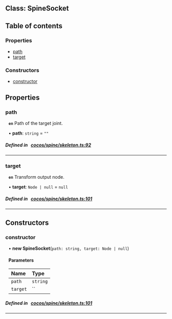 
## Class: SpineSocket





<div class="table-of-content">
<h2>Table of contents</h2>


### Properties

- [ path](#path)
- [ target](#target)

### Constructors

- [ constructor](#constructor)
</div>

## Properties


### path
<div style="margin-left: 10px;">



**`en`** Path of the target joint.




•  **path**:
`string`  = `""`
</div>

##### Defined in &nbsp;   [cocos/spine/skeleton.ts:92](https://github.com/cocos-creator/engine/blob/c7bf6b8a9/cocos/spine/skeleton.ts#L92)&nbsp;


___


### target
<div style="margin-left: 10px;">



**`en`** Transform output node.




•  **target**:
`Node | null`  = `null`
</div>

##### Defined in &nbsp;   [cocos/spine/skeleton.ts:101](https://github.com/cocos-creator/engine/blob/c7bf6b8a9/cocos/spine/skeleton.ts#L101)&nbsp;


___

<!---->
## Constructors


### constructor
<div style="margin-left: 10px;">

• **new SpineSocket**(`path: string, target: Node | null`)

#### Parameters

| Name | Type |
| :------ | :------ |
| `path` | `string` |
| `target` | `` |
</div>

##### Defined in &nbsp;   [cocos/spine/skeleton.ts:101](https://github.com/cocos-creator/engine/blob/c7bf6b8a9/cocos/spine/skeleton.ts#L101)&nbsp;


---

<!---->



